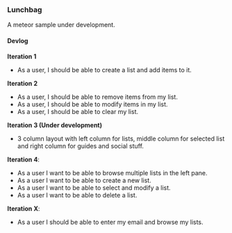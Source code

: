 ### Lunchbag

A meteor sample under development.

#### Devlog

**Iteration 1** 
 - As a user, I should be able to create a list and add items to it.

**Iteration 2** 
 - As a user, I should be able to remove items from my list.
 - As a user, I should be able to modify items in my list.
 - As a user, I should be able to clear my list.

**Iteration 3 (Under development)**
 - 3 column layout with left column for lists, middle column for 
   selected list and right column for guides and social stuff.

**Iteration 4**:
 - As a user I want to be able to browse multiple lists in the left
   pane.
 - As a user I want to be able to create a new list.
 - As a user I want to be able to select and modify a list.
 - As a user I want to be able to delete a list.

**Iteration X**: 
 - As a user I should be able to enter my email and browse my lists.
